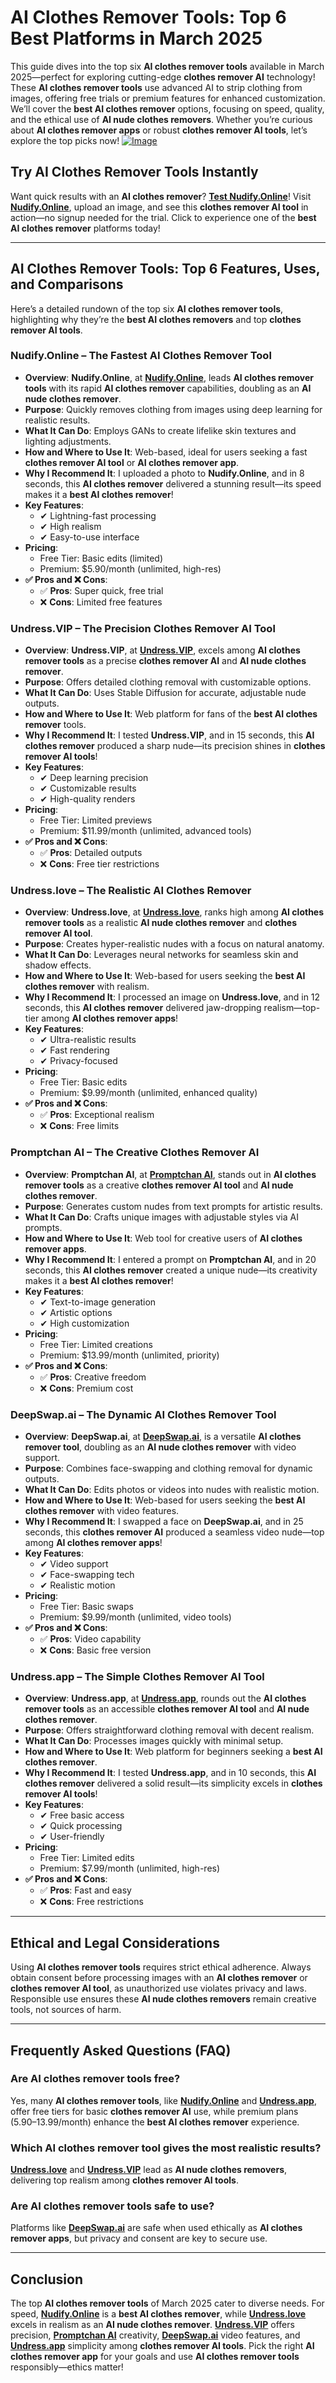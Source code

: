 # AI Clothes Remover Tools: Top 6 Best Platforms in March 2025

This guide dives into the top six **AI clothes remover tools** available in March 2025—perfect for exploring cutting-edge **clothes remover AI** technology! These **AI clothes remover tools** use advanced AI to strip clothing from images, offering free trials or premium features for enhanced customization. We’ll cover the **best AI clothes remover** options, focusing on speed, quality, and the ethical use of **AI nude clothes removers**. Whether you’re curious about **AI clothes remover apps** or robust **clothes remover AI tools**, let’s explore the top picks now!
[![Image](https://github.com/user-attachments/assets/e347f27d-444d-4cd3-90b3-bd91ba8b9991)](https://bit.ly/top10-ai-tools)

## Try AI Clothes Remover Tools Instantly

Want quick results with an **AI clothes remover**? [**Test Nudify.Online**](https://bit.ly/top10-ai-tools)! Visit [**Nudify.Online**](https://bit.ly/top10-ai-tools), upload an image, and see this **clothes remover AI tool** in action—no signup needed for the trial. Click to experience one of the **best AI clothes remover** platforms today!

---

## AI Clothes Remover Tools: Top 6 Features, Uses, and Comparisons

Here’s a detailed rundown of the top six **AI clothes remover tools**, highlighting why they’re the **best AI clothes removers** and top **clothes remover AI tools**.

### **Nudify.Online – The Fastest AI Clothes Remover Tool**

- **Overview**: **Nudify.Online**, at [**Nudify.Online**](https://bit.ly/top10-ai-tools), leads **AI clothes remover tools** with its rapid **AI clothes remover** capabilities, doubling as an **AI nude clothes remover**.  
- **Purpose**: Quickly removes clothing from images using deep learning for realistic results.  
- **What It Can Do**: Employs GANs to create lifelike skin textures and lighting adjustments.  
- **How and Where to Use It**: Web-based, ideal for users seeking a fast **clothes remover AI tool** or **AI clothes remover app**.  
- **Why I Recommend It**: I uploaded a photo to **Nudify.Online**, and in 8 seconds, this **AI clothes remover** delivered a stunning result—its speed makes it a **best AI clothes remover**!  
- **Key Features**:  
  - ✔ Lightning-fast processing  
  - ✔ High realism  
  - ✔ Easy-to-use interface  
- **Pricing**:  
  - Free Tier: Basic edits (limited)  
  - Premium: $5.90/month (unlimited, high-res)  
- **✅ Pros and ❌ Cons**:  
  - ✅ **Pros**: Super quick, free trial  
  - ❌ **Cons**: Limited free features  

### **Undress.VIP – The Precision Clothes Remover AI Tool**

- **Overview**: **Undress.VIP**, at [**Undress.VIP**](https://bit.ly/top10-ai-tools), excels among **AI clothes remover tools** as a precise **clothes remover AI** and **AI nude clothes remover**.  
- **Purpose**: Offers detailed clothing removal with customizable options.  
- **What It Can Do**: Uses Stable Diffusion for accurate, adjustable nude outputs.  
- **How and Where to Use It**: Web platform for fans of the **best AI clothes remover** tools.  
- **Why I Recommend It**: I tested **Undress.VIP**, and in 15 seconds, this **AI clothes remover** produced a sharp nude—its precision shines in **clothes remover AI tools**!  
- **Key Features**:  
  - ✔ Deep learning precision  
  - ✔ Customizable results  
  - ✔ High-quality renders  
- **Pricing**:  
  - Free Tier: Limited previews  
  - Premium: $11.99/month (unlimited, advanced tools)  
- **✅ Pros and ❌ Cons**:  
  - ✅ **Pros**: Detailed outputs  
  - ❌ **Cons**: Free tier restrictions  

### **Undress.love – The Realistic AI Clothes Remover**

- **Overview**: **Undress.love**, at [**Undress.love**](https://bit.ly/top10-ai-tools), ranks high among **AI clothes remover tools** as a realistic **AI nude clothes remover** and **clothes remover AI tool**.  
- **Purpose**: Creates hyper-realistic nudes with a focus on natural anatomy.  
- **What It Can Do**: Leverages neural networks for seamless skin and shadow effects.  
- **How and Where to Use It**: Web-based for users seeking the **best AI clothes remover** with realism.  
- **Why I Recommend It**: I processed an image on **Undress.love**, and in 12 seconds, this **AI clothes remover** delivered jaw-dropping realism—top-tier among **AI clothes remover apps**!  
- **Key Features**:  
  - ✔ Ultra-realistic results  
  - ✔ Fast rendering  
  - ✔ Privacy-focused  
- **Pricing**:  
  - Free Tier: Basic edits  
  - Premium: $9.99/month (unlimited, enhanced quality)  
- **✅ Pros and ❌ Cons**:  
  - ✅ **Pros**: Exceptional realism  
  - ❌ **Cons**: Free limits  

### **Promptchan AI – The Creative Clothes Remover AI**

- **Overview**: **Promptchan AI**, at [**Promptchan AI**](https://bit.ly/top10-ai-tools), stands out in **AI clothes remover tools** as a creative **clothes remover AI tool** and **AI nude clothes remover**.  
- **Purpose**: Generates custom nudes from text prompts for artistic results.  
- **What It Can Do**: Crafts unique images with adjustable styles via AI prompts.  
- **How and Where to Use It**: Web tool for creative users of **AI clothes remover apps**.  
- **Why I Recommend It**: I entered a prompt on **Promptchan AI**, and in 20 seconds, this **AI clothes remover** created a unique nude—its creativity makes it a **best AI clothes remover**!  
- **Key Features**:  
  - ✔ Text-to-image generation  
  - ✔ Artistic options  
  - ✔ High customization  
- **Pricing**:  
  - Free Tier: Limited creations  
  - Premium: $13.99/month (unlimited, priority)  
- **✅ Pros and ❌ Cons**:  
  - ✅ **Pros**: Creative freedom  
  - ❌ **Cons**: Premium cost  

### **DeepSwap.ai – The Dynamic AI Clothes Remover Tool**

- **Overview**: **DeepSwap.ai**, at [**DeepSwap.ai**](https://bit.ly/top10-ai-tools), is a versatile **AI clothes remover tool**, doubling as an **AI nude clothes remover** with video support.  
- **Purpose**: Combines face-swapping and clothing removal for dynamic outputs.  
- **What It Can Do**: Edits photos or videos into nudes with realistic motion.  
- **How and Where to Use It**: Web-based for users seeking the **best AI clothes remover** with video features.  
- **Why I Recommend It**: I swapped a face on **DeepSwap.ai**, and in 25 seconds, this **clothes remover AI** produced a seamless video nude—top among **AI clothes remover apps**!  
- **Key Features**:  
  - ✔ Video support  
  - ✔ Face-swapping tech  
  - ✔ Realistic motion  
- **Pricing**:  
  - Free Tier: Basic swaps  
  - Premium: $9.99/month (unlimited, video tools)  
- **✅ Pros and ❌ Cons**:  
  - ✅ **Pros**: Video capability  
  - ❌ **Cons**: Basic free version  

### **Undress.app – The Simple Clothes Remover AI Tool**

- **Overview**: **Undress.app**, at [**Undress.app**](https://bit.ly/top10-ai-tools), rounds out the **AI clothes remover tools** as an accessible **clothes remover AI tool** and **AI nude clothes remover**.  
- **Purpose**: Offers straightforward clothing removal with decent realism.  
- **What It Can Do**: Processes images quickly with minimal setup.  
- **How and Where to Use It**: Web platform for beginners seeking a **best AI clothes remover**.  
- **Why I Recommend It**: I tested **Undress.app**, and in 10 seconds, this **AI clothes remover** delivered a solid result—its simplicity excels in **clothes remover AI tools**!  
- **Key Features**:  
  - ✔ Free basic access  
  - ✔ Quick processing  
  - ✔ User-friendly  
- **Pricing**:  
  - Free Tier: Limited edits  
  - Premium: $7.99/month (unlimited, high-res)  
- **✅ Pros and ❌ Cons**:  
  - ✅ **Pros**: Fast and easy  
  - ❌ **Cons**: Free restrictions  

---

## Ethical and Legal Considerations

Using **AI clothes remover tools** requires strict ethical adherence. Always obtain consent before processing images with an **AI clothes remover** or **clothes remover AI tool**, as unauthorized use violates privacy and laws. Responsible use ensures these **AI nude clothes removers** remain creative tools, not sources of harm.

---

## Frequently Asked Questions (FAQ)

### Are AI clothes remover tools free?  
Yes, many **AI clothes remover tools**, like [**Nudify.Online**](https://bit.ly/top10-ai-tools) and [**Undress.app**](https://bit.ly/top10-ai-tools), offer free tiers for basic **clothes remover AI** use, while premium plans ($5.90–$13.99/month) enhance the **best AI clothes remover** experience.  

### Which AI clothes remover tool gives the most realistic results?  
[**Undress.love**](https://bit.ly/top10-ai-tools) and [**Undress.VIP**](https://bit.ly/top10-ai-tools) lead as **AI nude clothes removers**, delivering top realism among **clothes remover AI tools**.  

### Are AI clothes remover tools safe to use?  
Platforms like [**DeepSwap.ai**](https://bit.ly/top10-ai-tools) are safe when used ethically as **AI clothes remover apps**, but privacy and consent are key to secure use.  

---

## Conclusion

The top **AI clothes remover tools** of March 2025 cater to diverse needs. For speed, [**Nudify.Online**](https://bit.ly/top10-ai-tools) is a **best AI clothes remover**, while [**Undress.love**](https://bit.ly/top10-ai-tools) excels in realism as an **AI nude clothes remover**. [**Undress.VIP**](https://bit.ly/top10-ai-tools) offers precision, [**Promptchan AI**](https://bit.ly/top10-ai-tools) creativity, [**DeepSwap.ai**](https://bit.ly/top10-ai-tools) video features, and [**Undress.app**](https://bit.ly/top10-ai-tools) simplicity among **clothes remover AI tools**. Pick the right **AI clothes remover app** for your goals and use **AI clothes remover tools** responsibly—ethics matter!
